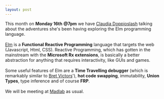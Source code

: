 ```yaml
---
layout: post
---
```

<div>This month on <b>Monday 16th</b> <b>@7pm</b> we
have <a href="http://blog.doppioslash.com/" target=
"_self">Claudia Doppioslash</a> talking about the
adventures she's been having exploring the Elm
programming language.<br>
<br>
<a href="http://elm-lang.org/" target="_self">Elm</a> is
a <b>Functional Reactive Programming</b> language that
targets the web (Javascript, Html, CSS). Reactive
Programming, which has gotten in the mainstream with the
<b>Microsoft Rx extensions</b>, is basically a better
abstraction for anything that requires interactivity,
like GUIs and games.<br>
<br>
Some useful features of Elm are a <b>Time Travelling
debugger</b> (which is remarkably similar to <a href=
"https://vimeo.com/36579366" target="_self">Bret
Victors</a>'), <b>hot code swapping</b>, immutability,
<b>Union Types</b>, type inference and of course
<b>FRP</b>.<br>
<br>
We will be meeting at <a href="http://madlab.org.uk/"
target="_self">Madlab</a> as usual.<br>
</div>
